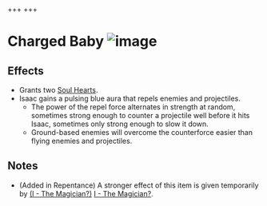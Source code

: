 +++
+++

 # Charged Baby ![image](/image/Charged_Baby.png) 


Effects
---------


* Grants two [Soul Hearts](/wiki/Soul_Heart "Soul Heart").
* Isaac gains a pulsing blue aura that repels enemies and projectiles.
	+ The power of the repel force alternates in strength at random, sometimes strong enough to counter a projectile well before it hits Isaac, sometimes only strong enough to slow it down.
	+ Ground-based enemies will overcome the counterforce easier than flying enemies and projectiles.


Notes
-------


* (Added in Repentance) A stronger effect of this item is given temporarily by [(I - The Magician?)](/wiki/Cards_and_Runes "I - The Magician?") [I - The Magician?](/wiki/Cards_and_Runes "Cards and Runes").


